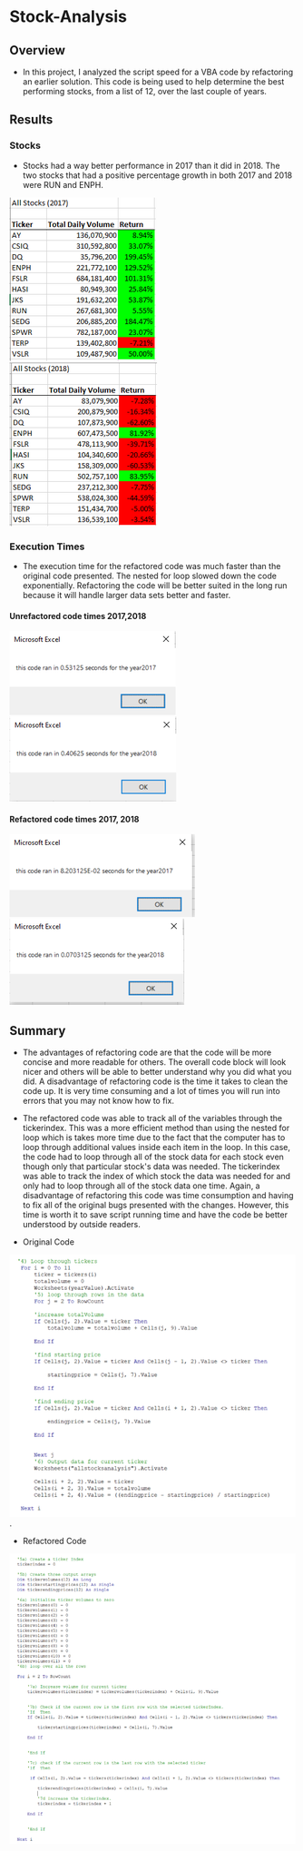 # Stock-Analysis

## Overview
* In this project, I analyzed the script speed for a VBA code by refactoring an earlier solution. This code is being used to help determine the best performing stocks, from a list of 12, over the last couple of years. 


## Results
  ### Stocks
   * Stocks had a way better performance in 2017 than it did in 2018. The two stocks that had a positive percentage growth in both 2017 and 2018 were RUN and ENPH.
   
   ![Stock_data_2017](https://github.com/chenylk/stock-analysis/blob/master/stock%20data/2017_stock_data.PNG)
   ![Stock_data_2018](https://github.com/chenylk/stock-analysis/blob/master/stock%20data/2018_stock_data.PNG)

  ### Execution Times
   * The execution time for the refactored code was much faster than the original code presented. The nested for loop slowed down the code exponentially. Refactoring the code will be better suited in the long run because it will handle larger data sets better and faster. 
   
   #### Unrefactored code times 2017,2018 
   ![Time_original_2017](https://github.com/chenylk/stock-analysis/blob/master/original%20code%20times/Allstocksanalysis_2017.PNG)
   ![Time_original_2018](https://github.com/chenylk/stock-analysis/blob/master/original%20code%20times/Allstocksanalysis_2018.PNG)
   #### Refactored code times 2017, 2018
   ![Refactored_2017](https://github.com/chenylk/stock-analysis/blob/master/resources/VBA_Challenge_2017.png.PNG)
   ![Refactored_2017](https://github.com/chenylk/stock-analysis/blob/master/resources/VBA_Challenge_2018.png.PNG)
   
   
## Summary
 * The advantages of refactoring code are that the code will be more concise and more readable for others. The overall code block will look nicer and others will be able to better understand why you did what you did. A disadvantage of refactoring code is the time it takes to clean the code up. It is very time consuming and a lot of times you will run into errors that you may not know how to fix.  
 * The refactored code was able to track all of the variables through the tickerindex. This was a more efficient method than using the nested for loop which is takes more time due to the fact that the computer has to loop through additional values inside each item in the loop. In this case, the code had to loop through all of the stock data for each stock even though only that particular stock's data was needed. The tickerindex was able to track the index of which stock the data was needed for and only had to loop through all of the stock data one time. Again, a disadvantage of refactoring this code was time consumption and having to fix all of the original bugs presented with the changes. However, this time is worth it to save script running time and have the code be better understood by outside readers.
 
 * Original Code
 
 ![Code_snip_2017](https://github.com/chenylk/stock-analysis/blob/master/code%20snips/original_code_nested_for_loop.PNG).
 
 * Refactored Code
 
 ![Code_snip_2018](https://github.com/chenylk/stock-analysis/blob/master/code%20snips/refactored_code.PNG)

